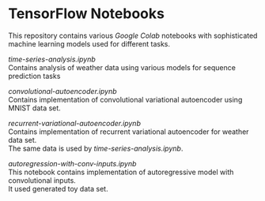 # TensorFlow Notebooks

This repository contains various *Google Colab* notebooks with
sophisticated machine learning models used for different tasks.

*time-series-analysis.ipynb* <br>
Contains analysis of weather data using various models
for sequence prediction tasks

*convolutional-autoencoder.ipynb* <br>
Contains implementation of convolutional variational autoencoder 
using MNIST data set.

*recurrent-variational-autoencoder.ipynb* <br>
Contains implementation of recurrent variational autoencoder for weather data set. <br>
The same data is used by *time-series-analysis.ipynb*.

*autoregression-with-conv-inputs.ipynb* <br> 
This notebook contains implementation of autoregressive model with convolutional inputs. <br>
It used generated toy data set.
